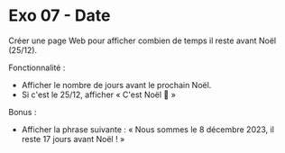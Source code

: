 # Exo 07 - Date

Créer une page Web pour afficher combien de temps il reste avant Noël (25/12).

Fonctionnalité : 
 - Afficher le nombre de jours avant le prochain Noël.
 - Si c'est le 25/12, afficher « C'est Noël 🎄 »

Bonus : 
 - Afficher la phrase suivante : 
   « Nous sommes le 8 décembre 2023, il reste 17 jours avant Noël ! »